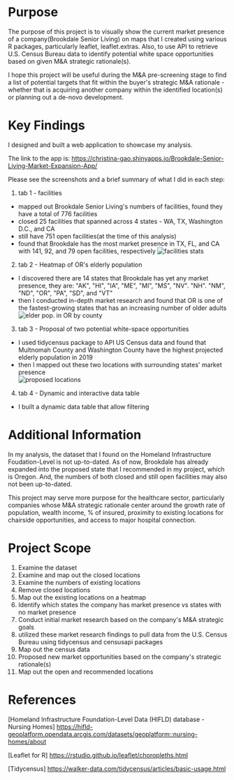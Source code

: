# Purpose

The purpose of this project is to visually show the current market presence of a company(Brookdale Senior Living) on maps that I created using various R packages, particularly leaflet, leaflet.extras. Also, to use API to retrieve U.S. Census Bureau data to identify potential white space opportunities based on given M&A strategic rationale(s). 

I hope this project will be useful during the M&A pre-screening stage to find a list of potential targets that fit within the buyer's strategic M&A rationale - whether that is acquiring another company within the identified location(s) or planning out a de-novo development. 

# Key Findings

I designed and built a web application to showcase my analysis. 

The link to the app is: https://christina-gao.shinyapps.io/Brookdale-Senior-Living-Market-Expansion-App/

Please see the screenshots and a brief summary of what I did in each step: 

1. tab 1 - facilities
- mapped out Brookdale Senior Living's numbers of facilities, found they have a total of 776 facilities
- closed 25 facilities that spanned across 4 states - WA, TX, Washington D.C., and CA 
- still have 751 open facilities(at the time of this analysis) 
- found that Brookdale has the most market presence in TX, FL, and CA with 141, 92, and 79 open facilities, respectively 
![facilities stats](https://github.com/qinggao68/Project-1-Market-Expansion-Analysis/blob/main/open%20facilities%20vs%20closed%20facilities.PNG)

2. tab 2 - Heatmap of OR's elderly population 
- I discovered there are 14 states that Brookdale has yet any market presence, they are: "AK", "HI", "IA", "ME", "MI", "MS", "NV". "NH". "NM", "ND", "OR", "PA", "SD", and "VT"
- then I conducted in-depth market research and found that OR is one of the fastest-growing states that has an increasing number of older adults
![elder pop. in OR by county](https://github.com/qinggao68/Project-1-Market-Expansion-Analysis/blob/main/heatmap%20of%20OR%20elderly%20pop..PNG)

3. tab 3 - Proposal of two potential white-space opportunities
- I used tidycensus package to API US Census data and found that Multnomah County and Washington County have the highest projected elderly population in 2019
- then I mapped out these two locations with surrounding states' market presence  
![proposed locations](https://github.com/qinggao68/Project-1-Market-Expansion-Analysis/blob/main/proposed%202%20areas.PNG)

4. tab 4 - Dynamic and interactive data table
- I built a dynamic data table that allow filtering 


# Additional Information
In my analysis, the dataset that I found on the Homeland Infrastructure Foudation-Level is not up-to-dated. As of now, Brookdale has already expanded into the proposed state that I recommended in my project, which is Oregon. And, the numbers of both closed and still open facilities may also not been up-to-dated. 

This project may serve more purpose for the healthcare sector, particularly companies whose M&A strategic rationale center around the growth rate of population, wealth income, % of insured, proximity to existing locations for chairside opportunities, and access to major hospital connection.

# Project Scope 
1. Examine the dataset 
2. Examine and map out the closed locations
3. Examine the numbers of existing locations 
4. Remove closed locations
5. Map out the existing locations on a heatmap 
6. Identify which states the company has market presence vs states with no market presence 
7. Conduct initial market research based on the company's M&A strategic goals 
8. utilized these market research findings to pull data from the U.S. Census Bureau using tidycensus and censusapi packages 
9. Map out the census data 
10. Proposed new market opportunities based on the company's strategic rationale(s)
11. Map out the open and recommended locations 

# References
[Homeland Infrastructure Foundation-Level Data (HIFLD) database - Nursing Homes] https://hifld-geoplatform.opendata.arcgis.com/datasets/geoplatform::nursing-homes/about

[Leaflet for R] https://rstudio.github.io/leaflet/choropleths.html

[Tidycensus] https://walker-data.com/tidycensus/articles/basic-usage.html
